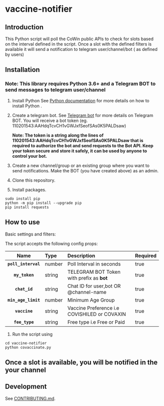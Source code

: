 # vaccine-notifier

## Introduction

This Python script will poll the CoWin public APIs to check for slots based on the interval defined in the script. Once a slot with the defined filters is available it will send a notification to telegram user/channel/bot ( as defined by users)

## Installation

### Note: This library requires Python 3.6+ and a Telegram BOT to send messages to telegram user/channel

1. Install Python  See [Python documentation](https://www.python.org/downloads/) for more details on how to install Python .

1. Create a telegram bot. See [Telegram bot](https://core.telegram.org/bots#3-how-do-i-create-a-bot) for more details on Telegram BOT. You will receive a bot token (eg. 110201543:AAHdqTcvCH1vGWJxfSeofSAs0K5PALDsaw)

    **Note: The token is a string along the lines of 110201543:AAHdqTcvCH1vGWJxfSeofSAs0K5PALDsaw that is required to             authorize   the bot and send requests to the Bot API. Keep your token secure and store it safely, it can be used by anyone     to control your bot.**

1. Create a new channel/group or an existing group where you want to send notifications. Make the BOT (you have created above) as an admin.

1. Clone this repository.

1. Install packages.

```shell
sudo install pip
python -m pip install --upgrade pip
pip install requests
```

## How to use

Basic settings and filters:


The script accepts the following config props:

|Name|Type|Description|Required
|:--:|:-----|:-----|:-----|
|**`poll_interval`**|number|Poll Interval in seconds|true
|**`my_token`**|string|TELEGRAM BOT Token with prefix as **bot**|true
|**`chat_id`**|string|Chat ID for user,bot OR @channel-name|true
|**`min_age_limit`**|number|Minimum Age Group|true
|**`vaccine`**|string|Vaccine Preference i.e COVISHILED or COVAXIN|true
|**`fee_type`**|string|Free type i.e Free or Paid|true

1. Run the script using 

```shell
cd vaccine-notifier
python covaccinate.py
```
Once a slot is available, you will be notified in the your channel
----

## Development

See [CONTRIBUTING.md](/CONTRIBUTING.md).
